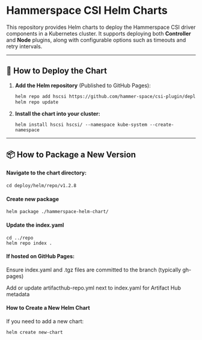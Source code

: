 # Hammerspace CSI Helm Charts

This repository provides Helm charts to deploy the Hammerspace CSI driver components in a Kubernetes cluster. It supports deploying both **Controller** and **Node** plugins, along with configurable options such as timeouts and retry intervals.

---
## 🚀 How to Deploy the Chart

1. **Add the Helm repository** (Published to GitHub Pages):
	```bash
	helm repo add hscsi https://github.com/hammer-space/csi-plugin/deploy/helm/repo
	helm repo update
	```

2. **Install the chart into your cluster:**
	```
	helm install hscsi hscsi/ --namespace kube-system --create-namespace
	```
---

## 📦 How to Package a New Version

#### Navigate to the chart directory:
```
cd deploy/helm/repo/v1.2.8
```
#### Create new package
```
helm package ./hammerspace-helm-chart/
```

#### Update the index.yaml 
```
cd ../repo
helm repo index .
```

#### If hosted on GitHub Pages:

Ensure index.yaml and .tgz files are committed to the branch (typically gh-pages)

Add or update artifacthub-repo.yml next to index.yaml for Artifact Hub metadata

#### How to Create a New Helm Chart
If you need to add a new chart:
```
helm create new-chart
```

